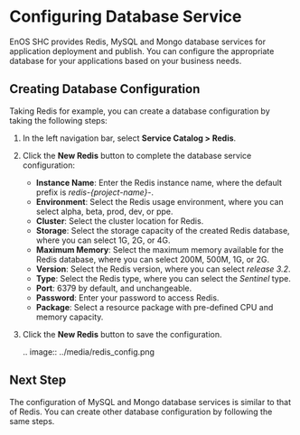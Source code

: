 # Configuring Database Service

EnOS SHC provides Redis, MySQL and Mongo database services for application deployment and publish. You can configure the appropriate database for your applications based on your business needs.

## Creating Database Configuration

Taking Redis for example, you can create a database configuration by taking the following steps:

1. In the left navigation bar, select **Service Catalog > Redis**.

2. Click the **New Redis** button to complete the database service configuration:

   - **Instance Name**: Enter the Redis instance name, where the default prefix is *redis-{project-name}-*.
   - **Environment**: Select the Redis usage environment, where you can select alpha, beta, prod, dev, or ppe.
   - **Cluster**: Select the cluster location for Redis.
   - **Storage**: Select the storage capacity of the created Redis database, where you can select 1G, 2G, or 4G.
   - **Maximum Memory**: Select the maximum memory available for the Redis database, where you can select 200M, 500M, 1G, or 2G.
   - **Version**: Select the Redis version, where you can select *release 3.2*.
   - **Type**: Select the Redis type, where you can select the *Sentinel* type.
   - **Port**: 6379 by default, and unchangeable.
   - **Password**: Enter your password to access Redis.
   - **Package**: Select a resource package with pre-defined CPU and memory capacity.

3. Click the **New Redis** button to save the configuration.

   .. image:: ../media/redis_config.png

## Next Step

The configuration of MySQL and Mongo database services is similar to that of Redis. You can create other database configuration by following the same steps.

<!--end-->
